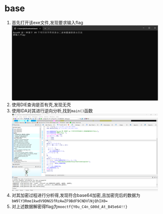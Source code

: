 # base
1. 首先打开该exe文件,发现要求输入flag
   ![01](./picture/01.png)
2. 使用DIE查询是否有壳,发现无壳
3. 使用IDA对其进行逆向分析,找到`main()`函数
   ![02](./picture/02.png)
4. 对其加密过程进行分析得,发现符合base64加密,且加密完后的数据为`bW9lY3Rme1kwdV9DNG5fRzAwZF9BdF9CNDVlNjQhIX0=`
5. 对上述数据解密得flag为`moectf{Y0u_C4n_G00d_At_B45e64!!}`